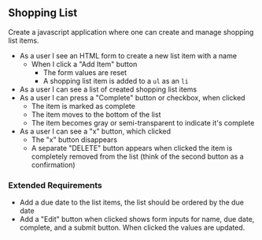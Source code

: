 ## Shopping List

Create a javascript application where one can create and manage shopping list items.

- As a user I see an HTML form to create a new list item with a name
  - When I click a "Add Item" button
    - The form values are reset
    - A shopping list item is added to a `ul` as an `li`
- As a user I can see a list of created shopping list items
- As a user I can press a "Complete" button or checkbox, when clicked
  - The item is marked as complete
  - The item moves to the bottom of the list
  - The item becomes gray or semi-transparent to indicate it's complete
- As a user I can see a "x" button, which clicked
  - The "x" button disappears
  - A separate "DELETE" button appears when clicked the item is completely removed from the list (think of the second button as a confirmation)


### Extended Requirements

- Add a due date to the list items, the list should be ordered by the due date
- Add a "Edit" button when clicked shows form inputs for name, due date, complete, and a submit button. When clicked the values are updated.
